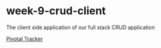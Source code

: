 # week-9-crud-client
The client side application of our full stack CRUD application

[Pivotal Tracker](https://www.pivotaltracker.com/n/projects/2084031)
